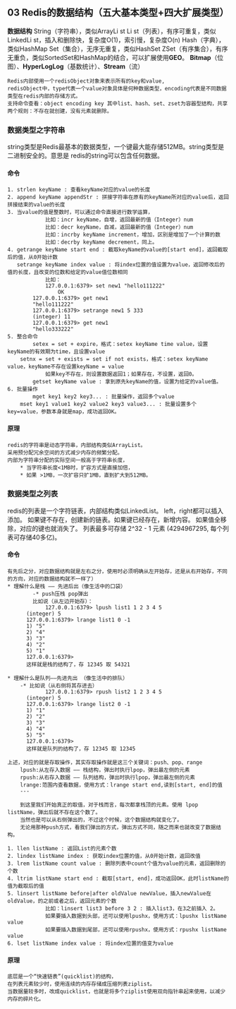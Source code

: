 ## 03 Redis的数据结构（五大基本类型+四大扩展类型）

**数据结构**
String（字符串），类似ArrayLi st
Li st（列表），有序可重复，类似LinkedLi st，插入和删除快，复杂度O(1)，索引慢，复杂度O(n) 
Hash（字典），类似HashMap
Set（集合），无序无重复，类似HashSet
ZSet（有序集合），有序无重负，类似SortedSet和HashMap的结合，可以扩展使用**GEO**。
**Bitmap**（位图）、**HyperLogLog**（基数统计）、**Stream**（流） 

```abap
Redis内部使用一个redisObject对象来表示所有的key和value, 
redisObject中，type代表一个value对象具体是何种数据类型，encoding代表是不同数据类型在redis内部的存储方式。 
支持命令查看：object encoding key 其中list、hash、set、zset为容器型结构，共享两个规则：不存在就创建，没有元素就删除。
```

### 数据类型之字符串

string类型是Redis最基本的数据类型，一个键最大能存储512MB。string类型是二进制安全的。意思是 redis的string可以包含任何数据。

#### 命令

```apl
1. strlen keyName : 查看keyName对应的value的长度
2. append keyName appendStr : 拼接字符串在原有的keyName所对应的value后，返回拼接结束的value的长度
3. 当value的值是整数时，可以通过命令直接进行数学运算，
			比如：incr keyName，自增，返回最新的值（Integer）num
			比如：decr keyName，自减，返回最新的值（Integer）num
			比如：incrby keyName increment，增加，区别是增加了一个计算的数
			比如：decrby keyName decrement，同上。
4. getrange keyName start end : 截取keyName的value的[start end]，返回截取后的值，从0开始计数
   setrange keyName index value : 将index位置的值设置为value，返回修改后的值的长度，且改变的位数和给定的value值位数相同
   			比如：
   			127.0.0.1:6379> set new1 "hello111222"
				OK
        127.0.0.1:6379> get new1
        "hello111222"
        127.0.0.1:6379> setrange new1 5 333
        (integer) 11
        127.0.0.1:6379> get new1
        "hello333222"
5. 整合命令
		setex = set + expire，格式：setex keyName time value，设置keyName的有效期为time，且设置value
    setnx = set + exists = set if not exists，格式：setex keyName value，keyName不存在设置keyName = value
    		如果key不存在，则设置数据返回1；如果存在，不设置，返回0。
		getset keyName value : 拿到原先keyName的值，设置为给定的value值。
6. 批量操作
		mget key1 key2 key3... : 批量操作，返回多个value
    mset key1 value1 key2 value2 key3 value3... : 批量设置多个key=value，参数本身就是map，成功返回OK。
```

#### **原理**

```abap
redis的字符串是动态字符串，内部结构类似ArrayList。
采用预分配冗余空间的方式减少内存的频繁分配。 
内部为字符串分配的实际空间一般高于字符串长度，
	* 当字符串长度<1MB时，扩容方式是直接加倍，
	* 如果 >1MB，一次扩容只扩1MB，直到扩大到512MB。
```

### 数据类型之列表

redis的列表是一个字符链表，内部结构类似LinkedList。
left，right都可以插入添加。
如果键不存在，创建新的链表。如果键已经存在，新增内容。
如果值全移除，对应的键也就消失了。
列表最多可存储 2^32 - 1 元素 (4294967295, 每个列表可存储40多亿)。

#### 命令

```apl
有先后之分，对应数据结构就是左右之分，使用时必须明确从左开始存，还是从右开始存，不同的方向，对应的数据结构就不一样了）
* 理解什么是栈 —— 先进后出（像生活中的口袋）
		-* push压栈 pop弹出
		比如说（从左边开始存）：
			127.0.0.1:6379> lpush list1 1 2 3 4 5
      (integer) 5
      127.0.0.1:6379> lrange list1 0 -1
      1) "5"
      2) "4"
      3) "3"
      4) "2"
      5) "1"
      127.0.0.1:6379> 
      这样就是栈的结构了，存 12345 取 54321
      
* 理解什么是队列——先进先出 （像生活中的排队）
	-* 比如说（从右侧将其存进去）
			127.0.0.1:6379> rpush list2 1 2 3 4 5
      (integer) 5
      127.0.0.1:6379> lrange list2 0 -1
      1) "1"
      2) "2"
      3) "3"
      4) "4"
      5) "5"
      127.0.0.1:6379> 
      这样就是队列的结构了，存 12345 取 12345
      
上述，对应的就是存取操作，其实存取操作就是这三个关键词：push、pop、range
	lpush:从左存入数据 —— 栈结构，弹出时执行lpop，弹出最左侧的元素
	rpush:从右存入数据 —— 队列结构，弹出时执行lpop，弹出最左侧的元素
	lrange:范围内查看数据，使用方式：lrange start end,读到[start, end]的值
	---
	
	到这里我们开始真正的取值，对于栈而言，每次都拿栈顶的元素。使用 lpop listName，弹出后就不存在这个数了。
	当然也是可以从右侧弹出的，不过这个时候，这个数据结构就变化了。
	无论用那种push方式，看我们弹出的方式，弹出方式不同，随之而来也就改变了数据结构。
```

````apl
1. llen listName : 返回List的元素个数
2. lindex listName index : 获取index位置的值，从0开始计数，返回改值
3. lrem listName count value : 删除列表中count个值为value的元素，返回删除的个数
4. ltrim listName start end : 截取[start, end]，成功返回OK，此时listName的值为截取后的值
5. linsert listName before|after oldValue newValue，插入newValue在oldValue，的之前或者之后，返回元素的个数
			比如：linsert list3 before 3 2 : 插入list3，在3之前插入 2。
			如果要插入数据到头部，还可以使用lpushx，使用方式：lpushx listName value
			如果要插入数据到尾部，还可以使用rpushx，使用方式：rpushx listName value
6. lset listName index value : 将index位置的值变为value	  
````

#### **原理**

```abap
底层是一个“快速链表”(quicklist)的结构，
在列表元素较少时，使用连续的内存存储成压缩列表ziplist。
当数据量较多时，改成quicklist，也就是将多个ziplist使用双向指针串起来使用，以减少内存的碎片化。
```

